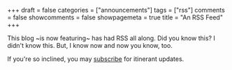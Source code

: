 +++
draft = false
categories = ["announcements"]
tags = ["rss"]
comments = false
showcomments = false
showpagemeta = true
title = "An RSS Feed"
+++

This blog ~is now featuring~ has had RSS all along. Did you know this? I didn't know this. But, I know now and now you know, too.

If you're so inclined, you may [subscribe](https://newschematic.org/blog/index.xml) for itinerant updates.
